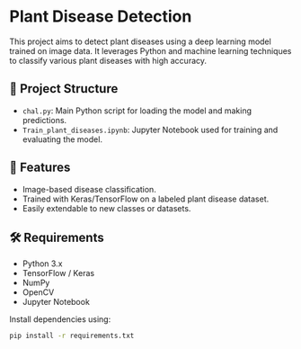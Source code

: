 # Plant Disease Detection

This project aims to detect plant diseases using a deep learning model trained on image data. It leverages Python and machine learning techniques to classify various plant diseases with high accuracy.

## 📁 Project Structure

- `chal.py`: Main Python script for loading the model and making predictions.
- `Train_plant_diseases.ipynb`: Jupyter Notebook used for training and evaluating the model.

## 🚀 Features

- Image-based disease classification.
- Trained with Keras/TensorFlow on a labeled plant disease dataset.
- Easily extendable to new classes or datasets.

## 🛠 Requirements

- Python 3.x
- TensorFlow / Keras
- NumPy
- OpenCV
- Jupyter Notebook

Install dependencies using:

```bash
pip install -r requirements.txt
